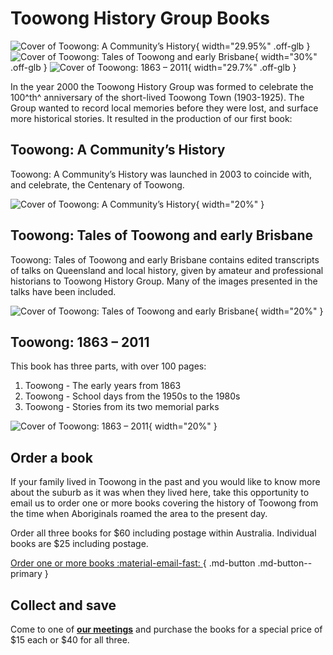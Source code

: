 # Toowong History Group Books

![Cover of Toowong: A Community’s History](assets/toowong-a-communitys-history.png){ width="29.95%" .off-glb } ![Cover of Toowong: Tales of Toowong and early Brisbane](assets/tales-of-toowong-and-early-brisbane.png){ width="30%" .off-glb } ![Cover of Toowong: 1863 – 2011](assets/toowong-1863-2011.png){ width="29.7%" .off-glb }

In the year 2000 the Toowong History Group was formed to celebrate the 100^th^ anniversary of the short-lived Toowong Town (1903-1925). The Group wanted to record local memories before they were lost, and surface more historical stories. It resulted in the production of our first book:


## Toowong: A Community’s History

Toowong: A Community’s History was launched in 2003 to coincide with, and celebrate, the Centenary of Toowong. 

![Cover of Toowong: A Community’s History](assets/toowong-a-communitys-history.png){ width="20%" }

## Toowong: Tales of Toowong and early Brisbane

Toowong: Tales of Toowong and early Brisbane contains edited transcripts of talks on Queensland and local history, given by amateur and professional historians to Toowong History Group. Many of the images presented in the talks have been included.

![Cover of Toowong: Tales of Toowong and early Brisbane](assets/tales-of-toowong-and-early-brisbane.png){ width="20%" }

## Toowong: 1863 – 2011

This book has three parts, with over 100 pages:

1. Toowong - The early years from 1863
2. Toowong - School days from the 1950s to the 1980s
3. Toowong - Stories from its two memorial parks


![Cover of Toowong: 1863 – 2011](assets/toowong-1863-2011.png){ width="20%" }

## Order a book

If your family lived in Toowong in the past and you would like to know more about the suburb as it was when they lived here, take this opportunity to email us to order one or more books covering the history of Toowong from the time when Aboriginals roamed the area to the present day.

Order all three books for $60 including postage within Australia. Individual books are $25 including postage. 

[ Order one or more books  :material-email-fast: ](mailto:swha@ecn.net.au){ .md-button .md-button--primary }

## Collect and save

Come to one of **[our meetings](https://www.facebook.com/toowonghistorygroup/)** and purchase the books for a special price of $15 each or $40 for all three.
